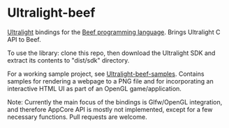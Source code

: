 # Ultralight-beef
[Ultralight](https://ultralig.ht/) bindings for the [Beef programming language](https://www.beeflang.org/). Brings Ultralight C API to Beef.

To use the library: clone this repo, then download the Ultralight SDK and extract its contents to "dist/sdk" directory.

For a working sample project, see [Ultralight-beef-samples](https://github.com/kumikumi/Ultralight-beef-samples). Contains samples for rendering a webpage to a PNG file and for incorporating an interactive HTML UI as part of an OpenGL game/application.

Note: Currently the main focus of the bindings is Glfw/OpenGL integration, and therefore AppCore API is mostly not implemented, except for a few necessary functions. Pull requests are welcome.
